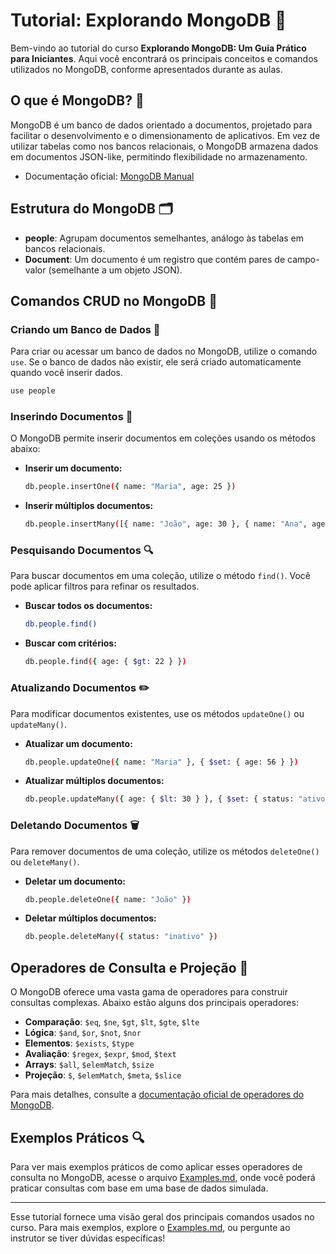 # Tutorial: Explorando MongoDB 🍃

Bem-vindo ao tutorial do curso **Explorando MongoDB: Um Guia Prático para Iniciantes**. Aqui você encontrará os principais conceitos e comandos utilizados no MongoDB, conforme apresentados durante as aulas.

## O que é MongoDB? 🤔

MongoDB é um banco de dados orientado a documentos, projetado para facilitar o desenvolvimento e o dimensionamento de aplicativos. Em vez de utilizar tabelas como nos bancos relacionais, o MongoDB armazena dados em documentos JSON-like, permitindo flexibilidade no armazenamento.

- Documentação oficial: [MongoDB Manual](https://www.mongodb.com/pt-br/docs/manual/introduction/)

## Estrutura do MongoDB 🗂️

- **people**: Agrupam documentos semelhantes, análogo às tabelas em bancos relacionais.
- **Document**: Um documento é um registro que contém pares de campo-valor (semelhante a um objeto JSON).

## Comandos CRUD no MongoDB 🔄

### Criando um Banco de Dados 📂

Para criar ou acessar um banco de dados no MongoDB, utilize o comando `use`. Se o banco de dados não existir, ele será criado automaticamente quando você inserir dados.

```bash
use people
```

### Inserindo Documentos 📝

O MongoDB permite inserir documentos em coleções usando os métodos abaixo:

- **Inserir um documento:**
  ```bash
  db.people.insertOne({ name: "Maria", age: 25 })
  ```

- **Inserir múltiplos documentos:**
  ```bash
  db.people.insertMany([{ name: "João", age: 30 }, { name: "Ana", age: 22 }])
  ```

### Pesquisando Documentos 🔍

Para buscar documentos em uma coleção, utilize o método `find()`. Você pode aplicar filtros para refinar os resultados.

- **Buscar todos os documentos:**
  ```bash
  db.people.find()
  ```

- **Buscar com critérios:**
  ```bash
  db.people.find({ age: { $gt: 22 } })
  ```

### Atualizando Documentos ✏️

Para modificar documentos existentes, use os métodos `updateOne()` ou `updateMany()`.

- **Atualizar um documento:**
  ```bash
  db.people.updateOne({ name: "Maria" }, { $set: { age: 56 } })
  ```

- **Atualizar múltiplos documentos:**
  ```bash
  db.people.updateMany({ age: { $lt: 30 } }, { $set: { status: "ativo" } })
  ```

### Deletando Documentos 🗑️

Para remover documentos de uma coleção, utilize os métodos `deleteOne()` ou `deleteMany()`.

- **Deletar um documento:**
  ```bash
  db.people.deleteOne({ name: "João" })
  ```

- **Deletar múltiplos documentos:**
  ```bash
  db.people.deleteMany({ status: "inativo" })
  ```

## Operadores de Consulta e Projeção 🔧

O MongoDB oferece uma vasta gama de operadores para construir consultas complexas. Abaixo estão alguns dos principais operadores:

- **Comparação**: `$eq`, `$ne`, `$gt`, `$lt`, `$gte`, `$lte`
- **Lógica**: `$and`, `$or`, `$not`, `$nor`
- **Elementos**: `$exists`, `$type`
- **Avaliação**: `$regex`, `$expr`, `$mod`, `$text`
- **Arrays**: `$all`, `$elemMatch`, `$size`
- **Projeção**: `$`, `$elemMatch`, `$meta`, `$slice`

Para mais detalhes, consulte a [documentação oficial de operadores do MongoDB](https://www.mongodb.com/pt-br/docs/manual/reference/operator/query/#query-selectors).

## Exemplos Práticos 🔍

Para ver mais exemplos práticos de como aplicar esses operadores de consulta no MongoDB, acesse o arquivo [Examples.md](./Examples.md), onde você poderá praticar consultas com base em uma base de dados simulada.

---

Esse tutorial fornece uma visão geral dos principais comandos usados no curso. Para mais exemplos, explore o [Examples.md](./Examples.md), ou pergunte ao instrutor se tiver dúvidas específicas!